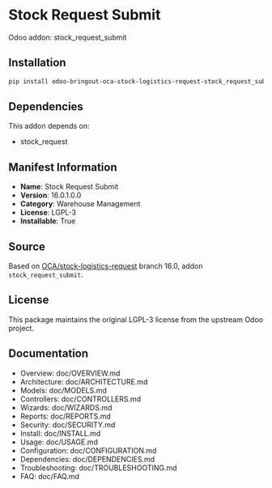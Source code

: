# Stock Request Submit

Odoo addon: stock_request_submit

## Installation

```bash
pip install odoo-bringout-oca-stock-logistics-request-stock_request_submit
```

## Dependencies

This addon depends on:
- stock_request

## Manifest Information

- **Name**: Stock Request Submit
- **Version**: 16.0.1.0.0
- **Category**: Warehouse Management
- **License**: LGPL-3
- **Installable**: True

## Source

Based on [OCA/stock-logistics-request](https://github.com/OCA/stock-logistics-request) branch 16.0, addon `stock_request_submit`.

## License

This package maintains the original LGPL-3 license from the upstream Odoo project.

## Documentation

- Overview: doc/OVERVIEW.md
- Architecture: doc/ARCHITECTURE.md
- Models: doc/MODELS.md
- Controllers: doc/CONTROLLERS.md
- Wizards: doc/WIZARDS.md
- Reports: doc/REPORTS.md
- Security: doc/SECURITY.md
- Install: doc/INSTALL.md
- Usage: doc/USAGE.md
- Configuration: doc/CONFIGURATION.md
- Dependencies: doc/DEPENDENCIES.md
- Troubleshooting: doc/TROUBLESHOOTING.md
- FAQ: doc/FAQ.md

